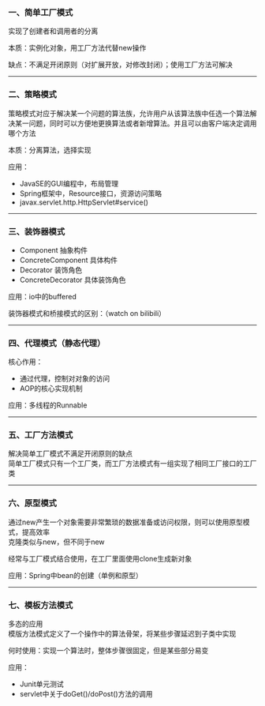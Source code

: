 ### 一、简单工厂模式

实现了创建者和调用者的分离

本质：实例化对象，用工厂方法代替new操作

缺点：不满足开闭原则（对扩展开放，对修改封闭）；使用工厂方法可解决

---
### 二、策略模式  

策略模式对应于解决某一个问题的算法族，允许用户从该算法族中任选一个算法解决某一问题，同时可以方便地更换算法或者新增算法。并且可以由客户端决定调用哪个方法

本质：分离算法，选择实现

应用：
- JavaSE的GUI编程中，布局管理
- Spring框架中，Resource接口，资源访问策略
- javax.servlet.http.HttpServlet#service()

---
### 三、装饰器模式

- Component			抽象构件
- ConcreteComponent	具体构件
- Decorator			装饰角色
- ConcreteDecorator	具体装饰角色

应用：io中的buffered

装饰器模式和桥接模式的区别：（watch on bilibili）

---
### 四、代理模式（静态代理）

核心作用：
- 通过代理，控制对对象的访问
- AOP的核心实现机制

应用：多线程的Runnable

---
### 五、工厂方法模式

解决简单工厂模式不满足开闭原则的缺点  
简单工厂模式只有一个工厂类，而工厂方法模式有一组实现了相同工厂接口的工厂类

---
### 六、原型模式

通过new产生一个对象需要非常繁琐的数据准备或访问权限，则可以使用原型模式，提高效率  
克隆类似与new，但不同于new

经常与工厂模式结合使用，在工厂里面使用clone生成新对象

应用：Spring中bean的创建（单例和原型）

---
### 七、模板方法模式

多态的应用  
模版方法模式定义了一个操作中的算法骨架，将某些步骤延迟到子类中实现

何时使用：实现一个算法时，整体步骤很固定，但是某些部分易变

应用：  
- Junit单元测试
- servlet中关于doGet()/doPost()方法的调用